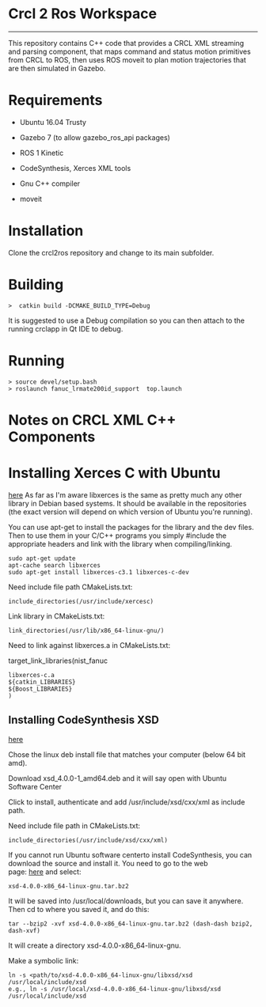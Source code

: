 

# Crcl 2 Ros Workspace

----






This repository contains C++ code that provides a CRCL XML streaming and parsing component, that maps command and status motion primitives from CRCL to ROS,  then uses ROS moveit to plan motion trajectories that are then simulated in Gazebo.








# <a name="Requirements"></a>Requirements






- Ubuntu 16.04 Trusty



- Gazebo 7 (to allow gazebo_ros_api packages)



- ROS  1 Kinetic



- CodeSynthesis, Xerces XML tools



- Gnu C++ compiler



- moveit




# <a name="Installation"></a>Installation


Clone the crcl2ros repository and change to its main subfolder.








# <a name="Building"></a>Building



	>  catkin build -DCMAKE_BUILD_TYPE=Debug 





It is suggested to use a Debug compilation so you can then attach to the running crclapp in Qt IDE to debug.




# <a name="Running"></a>Running



	> source devel/setup.bash 
	> roslaunch fanuc_lrmate200id_support  top.launch 


















# <a name="Notes_on_CRCL_XML_C++_Components"></a>Notes on CRCL XML C++ Components



# <a name="Installing_Xerces_C_with_Ubuntu"></a>Installing Xerces C with Ubuntu


[<u>here</u>](https://www.daniweb.com/hardware-and-software/linux-and-unix/threads/409769/ubuntu-11-10-xerces-c) As far as I'm aware libxerces is the same as pretty much any other library in Debian based systems. It should be available in the repositories (the exact version will depend on which version of Ubuntu you're running).



You can use apt-get to install the packages for the library and the dev files. Then to use them in your C/C++ programs you simply #include the appropriate headers and link with the library when compiling/linking.




	sudo apt-get update 
	apt-cache search libxerces 
	sudo apt-get install libxerces-c3.1 libxerces-c-dev 

Need include file path CMakeLists.txt:




	include_directories(/usr/include/xercesc) 

Link library in CMakeLists.txt:




	link_directories(/usr/lib/x86_64-linux-gnu/) 

Need to link against libxerces.a in CMakeLists.txt:



target_link_libraries(nist_fanuc 




	libxerces-c.a   
	${catkin_LIBRARIES} 
	${Boost_LIBRARIES} 
	) 





## <a name="Installing_CodeSynthesis_XSD"></a>Installing CodeSynthesis XSD


[<u>here</u>](http://www.codesynthesis.com/products/xsd/download.xhtml)



Chose the linux deb install file that matches your computer (below 64 bit amd).



Download xsd_4.0.0-1_amd64.deb and it will say open with Ubuntu Software Center



Click to install, authenticate and add /usr/include/xsd/cxx/xml as include path.



Need include file path in CMakeLists.txt:




	include_directories(/usr/include/xsd/cxx/xml) 

If you cannot run Ubuntu software centerto install CodeSynthesis, you can download the source and install it. You need to go to the web page: [<u>here</u>](http://www.codesynthesis.com/products/xsd/download.xhtml) and select:




	xsd-4.0.0-x86_64-linux-gnu.tar.bz2 

It will be saved into /usr/local/downloads, but you can save it anywhere. Then cd to where you saved it, and do this:




	tar --bzip2 -xvf xsd-4.0.0-x86_64-linux-gnu.tar.bz2 (dash-dash bzip2, dash-xvf) 

It will create a directory xsd-4.0.0-x86_64-linux-gnu.



Make a symbolic link:




	ln -s <path/to/xsd-4.0.0-x86_64-linux-gnu/libxsd/xsd /usr/local/include/xsd 
	e.g., ln -s /usr/local/xsd-4.0.0-x86_64-linux-gnu/libxsd/xsd /usr/local/include/xsd 



